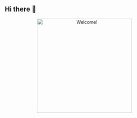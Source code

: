 ## Hi there 👋

<div align="center" width="50">

<img src="https://i.imgur.com/dTYwdG1.gif" alt="Welcome!" width="300"/>

</div>

